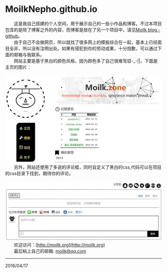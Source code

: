# MoilkNepho.github.io
　　这是我自己搭建的个人空间，用于展示自己的一些小作品和博客。不过本项目包含的是除了博客之外的内容，而博客是放在了另一个项目中，请见[Moilk blog - github](https://github.com/MoilkNepho/blog/tree/gh-pages)。  
　　由于自己不会做网页，所以就找了很多网上的模板综合在一起，基本上已经面目全非，所以没有注明出处。如果有侵犯到你的劳动成果，十分抱歉，可以通过下面的邮箱与我联系。  
　　网站主要是基于黑白的颜色风格，因为颜色多了自己很难驾驭-_-||，下面是主页的图片：  
　　![home](./img/readme/1.png)  
　　另外，网站还使用了多说的评论框，同时自定义了黑白的css,代码可以在项目的css目录下找到，期待你的评论。  
　　![comment](./img/readme/2.png)  
　　欢迎访问：[http://moilk.org](http://moilk.org)  
　　最后粘上自己的邮箱: moilk@qq.com  
****************************************
2016/04/17
